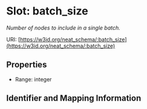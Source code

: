 # Slot: batch_size
_Number of nodes to include in a single batch._


URI: [https://w3id.org/neat_schema/:batch_size](https://w3id.org/neat_schema/:batch_size)



<!-- no inheritance hierarchy -->


## Properties

 * Range: integer



## Identifier and Mapping Information





